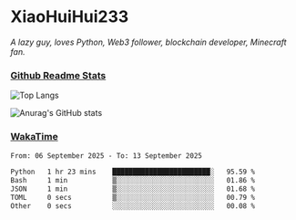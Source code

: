 # XiaoHuiHui233

*A lazy guy, loves Python, Web3 follower, blockchain developer, Minecraft fan.*

### [Github Readme Stats](https://github.com/anuraghazra/github-readme-stats)

![Top Langs](https://github-readme-stats.vercel.app/api/top-langs/?username=XiaoHuiHui233&layout=compact&theme=github_dark)

![Anurag's GitHub stats](https://github-readme-stats.vercel.app/api?username=XiaoHuiHui233&show_icons=true&theme=github_dark)

### [WakaTime](https://wakatime.com)

<!--START_SECTION:waka-->

```txt
From: 06 September 2025 - To: 13 September 2025

Python   1 hr 23 mins    ████████████████████████░   95.59 %
Bash     1 min           ▒░░░░░░░░░░░░░░░░░░░░░░░░   01.86 %
JSON     1 min           ▒░░░░░░░░░░░░░░░░░░░░░░░░   01.68 %
TOML     0 secs          ▒░░░░░░░░░░░░░░░░░░░░░░░░   00.79 %
Other    0 secs          ░░░░░░░░░░░░░░░░░░░░░░░░░   00.08 %
```

<!--END_SECTION:waka-->
